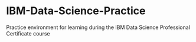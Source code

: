 # IBM-Data-Science-Practice
Practice environment for learning during the IBM Data Science Professional Certificate course 
